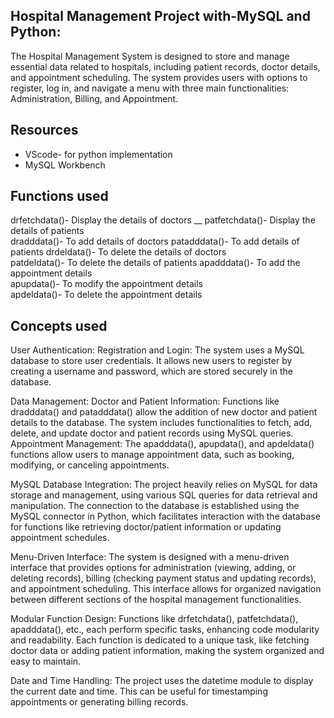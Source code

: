 ## Hospital Management Project with-MySQL and Python: 

The Hospital Management System is designed to store and manage essential data related to hospitals, including patient records, doctor details, and appointment scheduling. The system provides users with options to register, log in, and navigate a menu with three main functionalities: Administration, Billing, and Appointment.

## Resources
-  VScode- for python implementation
-  MySQL Workbench

## Functions used

drfetchdata()-     Display the details of doctors __
patfetchdata()-    Display the details of patients  
dradddata()-       To add details of doctors 
patadddata()-      To add details of patients 
drdeldata()-       To delete the details of doctors  
patdeldata()-      To delete the details of patients 
apadddata()-       To add the appointment details   
apupdata()-        To modify the appointment details  
apdeldata()-       To delete the appointment details  
 
## Concepts used

User Authentication:
Registration and Login: The system uses a MySQL database to store user credentials. It allows new users to register by creating a username and password, which are stored securely in the database.

Data Management:
Doctor and Patient Information: Functions like dradddata() and patadddata() allow the addition of new doctor and patient details to the database. The system includes functionalities to fetch, add, delete, and update doctor and patient records using MySQL queries.
Appointment Management: The apadddata(), apupdata(), and apdeldata() functions allow users to manage appointment data, such as booking, modifying, or canceling appointments.

MySQL Database Integration:
The project heavily relies on MySQL for data storage and management, using various SQL queries for data retrieval and manipulation. The connection to the database is established using the MySQL connector in Python, which facilitates interaction with the database for functions like retrieving doctor/patient information or updating appointment schedules.

Menu-Driven Interface:
The system is designed with a menu-driven interface that provides options for administration (viewing, adding, or deleting records), billing (checking payment status and updating records), and appointment scheduling. This interface allows for organized navigation between different sections of the hospital management functionalities.

Modular Function Design:
Functions like drfetchdata(), patfetchdata(), apadddata(), etc., each perform specific tasks, enhancing code modularity and readability. Each function is dedicated to a unique task, like fetching doctor data or adding patient information, making the system organized and easy to maintain.

Date and Time Handling:
The project uses the datetime module to display the current date and time. This can be useful for timestamping appointments or generating billing records.
